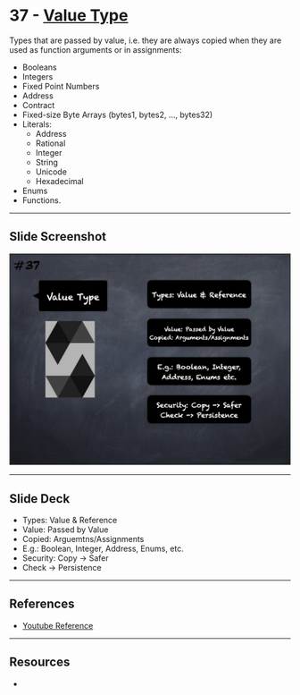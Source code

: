 # 37 - [Value Type](Value%20Type.md)
Types that are passed by value, i.e. they are always copied when they are used as function arguments or in assignments: 
- Booleans
- Integers
- Fixed Point Numbers
- Address
- Contract
- Fixed-size Byte Arrays (bytes1, bytes2, …, bytes32)
- Literals:
	- Address
	- Rational
	- Integer
	- String
	- Unicode
	- Hexadecimal
- Enums
- Functions.

___
## Slide Screenshot
![037.png](../images/solidity101/037.png)
___
## Slide Deck
- Types: Value & Reference
- Value: Passed by Value
- Copied: Arguemtns/Assignments
- E.g.: Boolean, Integer, Address, Enums, etc.
- Security: Copy -> Safer
- Check -> Persistence
___
## References
- [Youtube Reference](https://youtu.be/TCl1IcGl_3I?t=1535)

___
## Resources
- 
